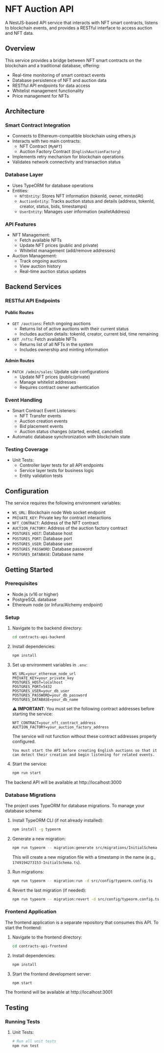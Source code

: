 # NFT Auction API

A NestJS-based API service that interacts with NFT smart contracts, listens to blockchain events, and provides a RESTful interface to access auction and NFT data.

## Overview

This service provides a bridge between NFT smart contracts on the blockchain and a traditional database, offering:
- Real-time monitoring of smart contract events
- Database persistence of NFT and auction data
- RESTful API endpoints for data access
- Whitelist management functionality
- Price management for NFTs

## Architecture

### Smart Contract Integration
- Connects to Ethereum-compatible blockchain using ethers.js
- Interacts with two main contracts:
  - NFT Contract (`MyNFT`)
  - Auction Factory Contract (`EnglishAuctionFactory`)
- Implements retry mechanism for blockchain operations
- Validates network connectivity and transaction status

### Database Layer
- Uses TypeORM for database operations
- Entities:
  - `NftEntity`: Stores NFT information (tokenId, owner, mintedAt)
  - `AuctionEntity`: Tracks auction status and details (address, tokenId, creator, status, bids, timestamps)
  - `UserEntity`: Manages user information (walletAddress)

### API Features
- NFT Management:
  - Fetch available NFTs
  - Update NFT prices (public and private)
  - Whitelist management (add/remove addresses)
- Auction Management:
  - Track ongoing auctions
  - View auction history
  - Real-time auction status updates

## Backend Services

### RESTful API Endpoints

#### Public Routes
- `GET /auctions`: Fetch ongoing auctions
  - Returns list of active auctions with their current status
  - Includes auction details: tokenId, creator, current bid, time remaining
- `GET /nfts`: Fetch available NFTs
  - Returns list of all NFTs in the system
  - Includes ownership and minting information

#### Admin Routes
- `PATCH /admin/sales`: Update sale configurations
  - Update NFT prices (public/private)
  - Manage whitelist addresses
  - Requires contract owner authentication

### Event Handling
- Smart Contract Event Listeners:
  - NFT Transfer events
  - Auction creation events
  - Bid placement events
  - Auction status changes (started, ended, cancelled)
- Automatic database synchronization with blockchain state

### Testing Coverage
- Unit Tests:
  - Controller layer tests for all API endpoints
  - Service layer tests for business logic
  - Entity validation tests

## Configuration

The service requires the following environment variables:
- `WS_URL`: Blockchain node Web socket endpoint
- `PRIVATE_KEY`: Private key for contract interactions
- `NFT_CONTRACT`: Address of the NFT contract
- `AUCTION_FACTORY`: Address of the auction factory contract
- `POSTGRES_HOST`: Database host
- `POSTGRES_PORT`: Database port
- `POSTGRES_USER`: Database user
- `POSTGRES_PASSWORD`: Database password
- `POSTGRES_DATABASE`: Database name

## Getting Started

### Prerequisites
- Node.js (v16 or higher)
- PostgreSQL database
- Ethereum node (or Infura/Alchemy endpoint)

### Setup
1. Navigate to the backend directory:
   ```bash
   cd contracts-api-backend
   ```

2. Install dependencies:
   ```bash
   npm install
   ```

3. Set up environment variables in `.env`:
   ```
   WS_URL=your_ethereum_node_url
   PRIVATE_KEY=your_private_key
   POSTGRES_HOST=localhost
   POSTGRES_PORT=5432
   POSTGRES_USER=your_db_user
   POSTGRES_PASSWORD=your_db_password
   POSTGRES_DATABASE=your_db_name
   ```

   ⚠️ **IMPORTANT**: You must set the following contract addresses before starting the service:
   ```
   NFT_CONTRACT=your_nft_contract_address
   AUCTION_FACTORY=your_auction_factory_address
   ```
   The service will not function without these contract addresses properly configured.
   ```
   You must start the API before creating English auctions so that it can detect their creation and begin listening for related events.

4. Start the service:
   ```bash
   npm run start
   ```

The backend API will be available at http://localhost:3000

### Database Migrations

The project uses TypeORM for database migrations. To manage your database schema:

1. Install TypeORM CLI (if not already installed):
   ```bash
   npm install -g typeorm
   ```

2. Generate a new migration:
   ```bash
   npm run typeorm -- migration:generate src/migrations/InitialSchema -d src/config/typeorm.config.ts
   ```
   This will create a new migration file with a timestamp in the name (e.g., `1749194273153-InitialSchema.ts`).

3. Run migrations:
   ```bash
   npm run typeorm -- migration:run -d src/config/typeorm.config.ts
   ```

4. Revert the last migration (if needed):
   ```bash
   npm run typeorm -- migration:revert -d src/config/typeorm.config.ts
   ```

### Frontend Application
The frontend application is a separate repository that consumes this API. To start the frontend:

1. Navigate to the frontend directory:
   ```bash
   cd contracts-api-frontend
   ```

2. Install dependencies:
   ```bash
   npm install
   ```

3. Start the frontend development server:
   ```bash
   npm start
   ```

The frontend will be available at http://localhost:3001

## Testing

### Running Tests

1. Unit Tests:
   ```bash
   # Run all unit tests
   npm run test
   ```